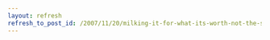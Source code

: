 ```yaml
---
layout: refresh
refresh_to_post_id: /2007/11/20/milking-it-for-what-its-worth-not-the-sesame-street-you-thought-you-knew
---
```

